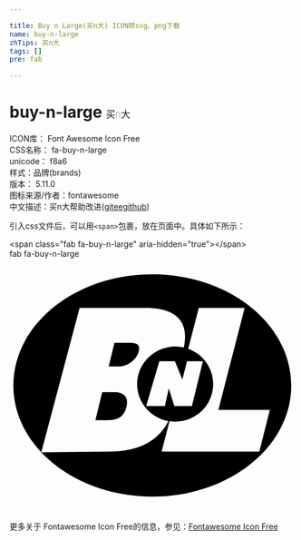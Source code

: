 ```yaml
---

title: Buy n Large(买n大) ICON转svg、png下载
name: buy-n-large
zhTips: 买n大
tags: []
pre: fab

---
```


# buy-n-large  <small style="font-size: 60%;font-weight: 100">买n大</small>


<div class="detail-page">
<p>
<span>
ICON库：
<span class="badge-secondary badge">Font Awesome Icon Free</span> 
</span>
<br/>
<span>
CSS名称：
<span class="badge-secondary badge">fa-buy-n-large</span> 
</span>
<br/>
<span>
unicode：
<span class="badge-secondary badge">f8a6</span> 
<copy-btn content='f8a6' btn-title=""></copy-btn>
<copy-btn :content='String.fromCodePoint(parseInt("f8a6", 16))' btn-title="复制U"></copy-btn>
</span><br/><span>样式：<span class="badge-light badge">品牌(brands)</span></span>
<br/>
<span>
版本：
<span class="badge-secondary badge">5.11.0</span> 
</span>
<br/>
<span>图标来源/作者：<span class="badge-light badge">fontawesome</span></span> 
<br/>
<span class="zh-detail">中文描述：<span class="badge-primary badge">买n大</span><span class="help-link"><span>帮助改进</span>(<a href="https://gitee.com/liuwave/icon-helper/edit/master/json/fontawesome/brands/buy-n-large.json" target="_blank" rel="noopener noreferrer">gitee</a><a href="https://github.com/liuwave/icon-helper/edit/master/json/fontawesome/brands/buy-n-large.json" target="_blank" rel="noopener noreferrer">github</a></span>)</span><br/>
</p>
</div>
<div class="alert alert-dark">
  <i class="fab fa-buy-n-large fa-xs"></i>
  <i class="fab fa-buy-n-large fa-sm"></i>
  <i class="fab fa-buy-n-large fa-lg"></i>
  <i class="fab fa-buy-n-large fa-2x"></i>
  <i class="fab fa-buy-n-large fa-3x"></i>
  <i class="fab fa-buy-n-large fa-5x"></i>
  <i class="fab fa-buy-n-large fa-7x"></i>
</div>
<div>
  <p>引入css文件后，可以用<code>&lt;span&gt;</code>包裹，放在页面中。具体如下所示：    
  </p>
  <div class="alert alert-primary" style="font-size: 14px">
    &lt;span class="fab fa-buy-n-large" aria-hidden="true"&gt;&lt;/span&gt;
    <copy-btn content='<span class="fab fa-buy-n-large" aria-hidden="true"></span>'></copy-btn>
  </div>
  <div class="alert alert-secondary">
    <i class="fab fa-buy-n-large"
    style="font-size: 24px"
    aria-hidden="true"></i> fab fa-buy-n-large
    <copy-btn content="fab fa-buy-n-large" btn-title="复制图标名称"></copy-btn>
  </div>
</div>
<div id="svg" class="svg-wrap">
<svg xmlns="http://www.w3.org/2000/svg" viewBox="0 0 576 512"><path d="M288 32C133.27 32 7.79 132.32 7.79 256S133.27 480 288 480s280.21-100.32 280.21-224S442.73 32 288 32zm-85.39 357.19L64.1 390.55l77.25-290.74h133.44c63.15 0 84.93 28.65 78 72.84a60.24 60.24 0 0 1-1.5 6.85 77.39 77.39 0 0 0-17.21-1.93c-42.35 0-76.69 33.88-76.69 75.65 0 37.14 27.14 68 62.93 74.45-18.24 37.16-56.16 60.92-117.71 61.52zM358 207.11h32l-22.16 90.31h-35.41l-11.19-35.63-7.83 35.63h-37.83l26.63-90.31h31.34l15 36.75zm145.86 182.08H306.79L322.63 328a78.8 78.8 0 0 0 11.47.83c42.34 0 76.69-33.87 76.69-75.65 0-32.65-21-60.46-50.38-71.06l21.33-82.35h92.5l-53.05 205.36h103.87zM211.7 269.39H187l-13.8 56.47h24.7c16.14 0 32.11-3.18 37.94-26.65 5.56-22.31-7.99-29.82-24.14-29.82zM233 170h-21.34L200 217.71h21.37c18 0 35.38-14.64 39.21-30.14C265.23 168.71 251.07 170 233 170z"/></svg>
</div>
<detail full-name='fa-buy-n-large'></detail>
    
<div><p>更多关于  Fontawesome Icon Free的信息，参见：<a target="_blank" href="https://iconhelper.cn/fontawesome.html">Fontawesome Icon Free</a>
</p></div>
